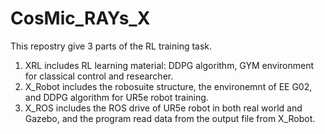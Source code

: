 # CosMic_RAYs_X
This repostry give 3 parts of the RL training task. 
1. XRL includes RL learning material: DDPG algorithm, GYM environment for classical control and researcher.
2. X_Robot includes the robosuite structure, the environemnt of EE G02, and DDPG algorithm for UR5e robot training.
3. X_ROS includes the ROS drive of UR5e robot in both real world and Gazebo, and the program read data from the output file from X_Robot.
